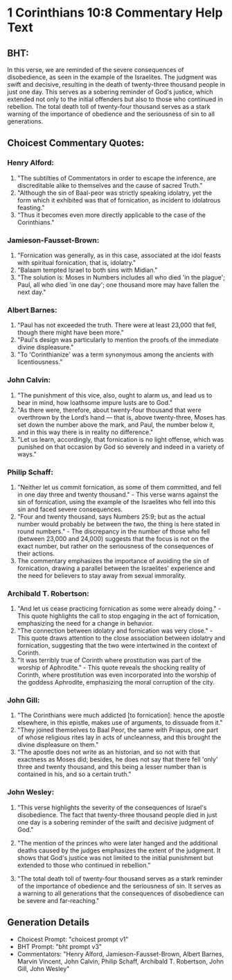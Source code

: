 # 1 Corinthians 10:8 Commentary Help Text

## BHT:
In this verse, we are reminded of the severe consequences of disobedience, as seen in the example of the Israelites. The judgment was swift and decisive, resulting in the death of twenty-three thousand people in just one day. This serves as a sobering reminder of God's justice, which extended not only to the initial offenders but also to those who continued in rebellion. The total death toll of twenty-four thousand serves as a stark warning of the importance of obedience and the seriousness of sin to all generations.

## Choicest Commentary Quotes:
### Henry Alford:
1. "The subtilties of Commentators in order to escape the inference, are discreditable alike to themselves and the cause of sacred Truth."
2. "Although the sin of Baal-peor was strictly speaking idolatry, yet the form which it exhibited was that of fornication, as incident to idolatrous feasting."
3. "Thus it becomes even more directly applicable to the case of the Corinthians."

### Jamieson-Fausset-Brown:
1. "Fornication was generally, as in this case, associated at the idol feasts with spiritual fornication, that is, idolatry." 
2. "Balaam tempted Israel to both sins with Midian."
3. "The solution is: Moses in Numbers includes all who died 'in the plague'; Paul, all who died 'in one day'; one thousand more may have fallen the next day."

### Albert Barnes:
1. "Paul has not exceeded the truth. There were at least 23,000 that fell, though there might have been more."
2. "Paul's design was particularly to mention the proofs of the immediate divine displeasure."
3. "To 'Corinthianize' was a term synonymous among the ancients with licentiousness."

### John Calvin:
1. "The punishment of this vice, also, ought to alarm us, and lead us to bear in mind, how loathsome impure lusts are to God."
2. "As there were, therefore, about twenty-four thousand that were overthrown by the Lord’s hand — that is, above twenty-three, Moses has set down the number above the mark, and Paul, the number below it, and in this way there is in reality no difference."
3. "Let us learn, accordingly, that fornication is no light offense, which was punished on that occasion by God so severely and indeed in a variety of ways."

### Philip Schaff:
1. "Neither let us commit fornication, as some of them committed, and fell in one day three and twenty thousand." - This verse warns against the sin of fornication, using the example of the Israelites who fell into this sin and faced severe consequences.
2. "Four and twenty thousand, says Numbers 25:9; but as the actual number would probably be between the two, the thing is here stated in round numbers." - The discrepancy in the number of those who fell (between 23,000 and 24,000) suggests that the focus is not on the exact number, but rather on the seriousness of the consequences of their actions.
3. The commentary emphasizes the importance of avoiding the sin of fornication, drawing a parallel between the Israelites' experience and the need for believers to stay away from sexual immorality.

### Archibald T. Robertson:
1. "And let us cease practicing fornication as some were already doing." - This quote highlights the call to stop engaging in the act of fornication, emphasizing the need for a change in behavior.
2. "The connection between idolatry and fornication was very close." - This quote draws attention to the close association between idolatry and fornication, suggesting that the two were intertwined in the context of Corinth.
3. "It was terribly true of Corinth where prostitution was part of the worship of Aphrodite." - This quote reveals the shocking reality of Corinth, where prostitution was even incorporated into the worship of the goddess Aphrodite, emphasizing the moral corruption of the city.

### John Gill:
1. "The Corinthians were much addicted [to fornication]: hence the apostle elsewhere, in this epistle, makes use of arguments, to dissuade from it."
2. "They joined themselves to Baal Peor, the same with Priapus, one part of whose religious rites lay in acts of uncleanness, and this brought the divine displeasure on them."
3. "The apostle does not write as an historian, and so not with that exactness as Moses did; besides, he does not say that there fell 'only' three and twenty thousand, and this being a lesser number than is contained in his, and so a certain truth."

### John Wesley:
1. "This verse highlights the severity of the consequences of Israel's disobedience. The fact that twenty-three thousand people died in just one day is a sobering reminder of the swift and decisive judgment of God." 

2. "The mention of the princes who were later hanged and the additional deaths caused by the judges emphasizes the extent of the judgment. It shows that God's justice was not limited to the initial punishment but extended to those who continued in rebellion." 

3. "The total death toll of twenty-four thousand serves as a stark reminder of the importance of obedience and the seriousness of sin. It serves as a warning to all generations that the consequences of disobedience can be severe and far-reaching."


## Generation Details
- Choicest Prompt: "choicest prompt v1"
- BHT Prompt: "bht prompt v3"
- Commentators: "Henry Alford, Jamieson-Fausset-Brown, Albert Barnes, Marvin Vincent, John Calvin, Philip Schaff, Archibald T. Robertson, John Gill, John Wesley"
